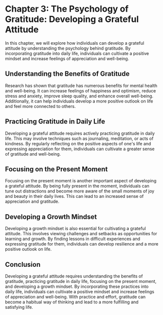 Chapter 3: The Psychology of Gratitude: Developing a Grateful Attitude
======================================================================

In this chapter, we will explore how individuals can develop a grateful attitude by understanding the psychology behind gratitude. By incorporating gratitude into daily life, individuals can cultivate a positive mindset and increase feelings of appreciation and well-being.

Understanding the Benefits of Gratitude
---------------------------------------

Research has shown that gratitude has numerous benefits for mental health and well-being. It can increase feelings of happiness and optimism, reduce stress and anxiety, improve sleep quality, and enhance overall well-being. Additionally, it can help individuals develop a more positive outlook on life and feel more connected to others.

Practicing Gratitude in Daily Life
----------------------------------

Developing a grateful attitude requires actively practicing gratitude in daily life. This may involve techniques such as journaling, meditation, or acts of kindness. By regularly reflecting on the positive aspects of one's life and expressing appreciation for them, individuals can cultivate a greater sense of gratitude and well-being.

Focusing on the Present Moment
------------------------------

Focusing on the present moment is another important aspect of developing a grateful attitude. By being fully present in the moment, individuals can tune out distractions and become more aware of the small moments of joy and beauty in their daily lives. This can lead to an increased sense of appreciation and gratitude.

Developing a Growth Mindset
---------------------------

Developing a growth mindset is also essential for cultivating a grateful attitude. This involves viewing challenges and setbacks as opportunities for learning and growth. By finding lessons in difficult experiences and expressing gratitude for them, individuals can develop resilience and a more positive outlook on life.

Conclusion
----------

Developing a grateful attitude requires understanding the benefits of gratitude, practicing gratitude in daily life, focusing on the present moment, and developing a growth mindset. By incorporating these practices into daily life, individuals can cultivate a positive mindset and increase feelings of appreciation and well-being. With practice and effort, gratitude can become a habitual way of thinking and lead to a more fulfilling and satisfying life.
